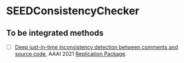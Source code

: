 # SEEDConsistencyChecker

## To be integrated methods

- [ ] [Deep just-in-time inconsistency detection between comments and source code](https://ojs.aaai.org/index.php/AAAI/article/download/16119/15926), AAAI 2021 [Replication Package](https://github.com/panthap2/deep-jit-inconsistency-detection).
